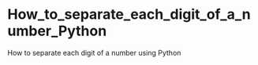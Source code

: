 # How_to_separate_each_digit_of_a_number_Python
How to separate each digit of a number using Python
